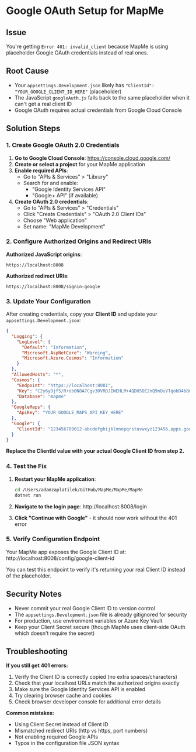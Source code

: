 # Google OAuth Setup for MapMe

## Issue
You're getting `Error 401: invalid_client` because MapMe is using placeholder Google OAuth credentials instead of real ones.

## Root Cause
- Your `appsettings.Development.json` likely has `"ClientId": "YOUR_GOOGLE_CLIENT_ID_HERE"` (placeholder)
- The JavaScript `googleAuth.js` falls back to the same placeholder when it can't get a real client ID
- Google OAuth requires actual credentials from Google Cloud Console

## Solution Steps

### 1. Create Google OAuth 2.0 Credentials

1. **Go to Google Cloud Console**: https://console.cloud.google.com/
2. **Create or select a project** for your MapMe application
3. **Enable required APIs**:
   - Go to "APIs & Services" > "Library"
   - Search for and enable:
     - "Google Identity Services API"
     - "Google+ API" (if available)
4. **Create OAuth 2.0 credentials**:
   - Go to "APIs & Services" > "Credentials"
   - Click "Create Credentials" > "OAuth 2.0 Client IDs"
   - Choose "Web application"
   - Set name: "MapMe Development"

### 2. Configure Authorized Origins and Redirect URIs

**Authorized JavaScript origins**:
```
https://localhost:8008
```

**Authorized redirect URIs**:
```
https://localhost:8008/signin-google
```

### 3. Update Your Configuration

After creating credentials, copy your **Client ID** and update your `appsettings.Development.json`:

```json
{
  "Logging": {
    "LogLevel": {
      "Default": "Information",
      "Microsoft.AspNetCore": "Warning",
      "Microsoft.Azure.Cosmos": "Information"
    }
  },
  "AllowedHosts": "*",
  "Cosmos": {
    "Endpoint": "https://localhost:8081",
    "Key": "C2y6yDjf5/R+ob0N8A7Cgv30VRDJIWEHLM+4QDU5DE2nQ9nDuVTqobD4b8mGGyPMbIZnqyMsEcaGQy67XIw/Jw==",
    "Database": "mapme"
  },
  "GoogleMaps": {
    "ApiKey": "YOUR_GOOGLE_MAPS_API_KEY_HERE"
  },
  "Google": {
    "ClientId": "123456789012-abcdefghijklmnopqrstuvwxyz123456.apps.googleusercontent.com"
  }
}
```

**Replace the ClientId value with your actual Google Client ID from step 2.**

### 4. Test the Fix

1. **Restart your MapMe application**:
   ```bash
   cd /Users/adamzaplatilek/GitHub/MapMe/MapMe/MapMe
   dotnet run
   ```

2. **Navigate to the login page**: http://localhost:8008/login

3. **Click "Continue with Google"** - it should now work without the 401 error

### 5. Verify Configuration Endpoint

Your MapMe app exposes the Google Client ID at: http://localhost:8008/config/google-client-id

You can test this endpoint to verify it's returning your real Client ID instead of the placeholder.

## Security Notes

- Never commit your real Google Client ID to version control
- The `appsettings.Development.json` file is already gitignored for security
- For production, use environment variables or Azure Key Vault
- Keep your Client Secret secure (though MapMe uses client-side OAuth which doesn't require the secret)

## Troubleshooting

**If you still get 401 errors:**
1. Verify the Client ID is correctly copied (no extra spaces/characters)
2. Check that your localhost URLs match the authorized origins exactly
3. Make sure the Google Identity Services API is enabled
4. Try clearing browser cache and cookies
5. Check browser developer console for additional error details

**Common mistakes:**
- Using Client Secret instead of Client ID
- Mismatched redirect URIs (http vs https, port numbers)
- Not enabling required Google APIs
- Typos in the configuration file JSON syntax
